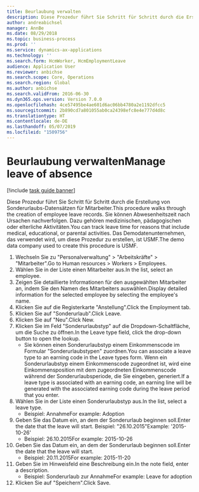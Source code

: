 ```yaml
---
title: Beurlaubung verwalten
description: Diese Prozedur führt Sie Schritt für Schritt durch die Erstellung von Sonderurlaubs-Datensätzen für Mitarbeiter.
author: andreabichsel
manager: AnnBe
ms.date: 08/29/2018
ms.topic: business-process
ms.prod: ''
ms.service: dynamics-ax-applications
ms.technology: ''
ms.search.form: HcmWorker, HcmEmploymentLeave
audience: Application User
ms.reviewer: anbichse
ms.search.scope: Core, Operations
ms.search.region: Global
ms.author: anbichse
ms.search.validFrom: 2016-06-30
ms.dyn365.ops.version: Version 7.0.0
ms.openlocfilehash: 4ce57495be4ae601d6ac06bb4780a2e1192dfcc5
ms.sourcegitcommit: 2b890cd7a801055ab0ca24398efc8e4e777d4d8c
ms.translationtype: HT
ms.contentlocale: de-DE
ms.lasthandoff: 05/07/2019
ms.locfileid: "1509756"
---
```

# <a name="manage-leave-of-absence"></a><span data-ttu-id="8560b-103">Beurlaubung verwalten</span><span class="sxs-lookup"><span data-stu-id="8560b-103">Manage leave of absence</span></span>

[!include [task guide banner](../../includes/task-guide-banner.md)]

<span data-ttu-id="8560b-104">Diese Prozedur führt Sie Schritt für Schritt durch die Erstellung von Sonderurlaubs-Datensätzen für Mitarbeiter.</span><span class="sxs-lookup"><span data-stu-id="8560b-104">This procedure walks through the creation of employee leave records.</span></span> <span data-ttu-id="8560b-105">Sie können Abwesenheitszeit nach Ursachen nachverfolgen. Dazu gehören medizinischen, pädagogischen oder elterliche Aktivitäten.</span><span class="sxs-lookup"><span data-stu-id="8560b-105">You can track leave time for reasons that include medical, educational, or parental activities.</span></span> <span data-ttu-id="8560b-106">Das Demodatenunternehmen, das verwendet wird, um diese Prozedur zu erstellen, ist USMF.</span><span class="sxs-lookup"><span data-stu-id="8560b-106">The demo data company used to create this procedure is USMF.</span></span>

1. <span data-ttu-id="8560b-107">Wechseln Sie zu "Personalverwaltung" > "Arbeitskräfte" > "Mitarbeiter".</span><span class="sxs-lookup"><span data-stu-id="8560b-107">Go to Human resources > Workers > Employees.</span></span>
2. <span data-ttu-id="8560b-108">Wählen Sie in der Liste einen Mitarbeiter aus.</span><span class="sxs-lookup"><span data-stu-id="8560b-108">In the list, select an employee.</span></span>
3. <span data-ttu-id="8560b-109">Zeigen Sie detaillierte Informationen für den ausgewählten Mitarbeiter an, indem Sie den Namen des Mitarbeiters auswählen.</span><span class="sxs-lookup"><span data-stu-id="8560b-109">Display detailed information for the selected employee by selecting the employee's name.</span></span>
4. <span data-ttu-id="8560b-110">Klicken Sie auf die Registerkarte "Anstellung".</span><span class="sxs-lookup"><span data-stu-id="8560b-110">Click the Employment tab.</span></span>
5. <span data-ttu-id="8560b-111">Klicken Sie auf "Sonderurlaub".</span><span class="sxs-lookup"><span data-stu-id="8560b-111">Click Leave.</span></span>
6. <span data-ttu-id="8560b-112">Klicken Sie auf "Neu".</span><span class="sxs-lookup"><span data-stu-id="8560b-112">Click New.</span></span>
7. <span data-ttu-id="8560b-113">Klicken Sie im Feld "Sonderurlaubstyp" auf die Dropdown-Schaltfläche, um die Suche zu öffnen.</span><span class="sxs-lookup"><span data-stu-id="8560b-113">In the Leave type field, click the drop-down button to open the lookup.</span></span>
    * <span data-ttu-id="8560b-114">Sie können einen Sonderurlaubstyp einem Einkommenscode im Formular "Sonderurlaubstypen" zuordnen.</span><span class="sxs-lookup"><span data-stu-id="8560b-114">You can associate a leave type to an earning code in the Leave types form.</span></span> <span data-ttu-id="8560b-115">Wenn ein Sonderurlaubstyp einem Einkommenscode zugeordnet ist, wird eine Einkommensposition mit dem zugeordneten Einkommenscode während der Sonderurlaubsperiode, die Sie eingeben, generiert.</span><span class="sxs-lookup"><span data-stu-id="8560b-115">If a leave type is associated with an earning code, an earning line will be generated with the associated earning code during the leave period that you enter.</span></span>  
8. <span data-ttu-id="8560b-116">Wählen Sie in der Liste einen Sonderurlaubstyp aus.</span><span class="sxs-lookup"><span data-stu-id="8560b-116">In the list, select a leave type.</span></span> 
    * <span data-ttu-id="8560b-117">Beispiel: Annahme</span><span class="sxs-lookup"><span data-stu-id="8560b-117">For example: Adoption</span></span>  
9. <span data-ttu-id="8560b-118">Geben Sie das Datum ein, an dem der Sonderurlaub beginnen soll.</span><span class="sxs-lookup"><span data-stu-id="8560b-118">Enter the date that the leave will start.</span></span> <span data-ttu-id="8560b-119">Beispiel: "26.10.2015"</span><span class="sxs-lookup"><span data-stu-id="8560b-119">Example: '2015-10-26'</span></span>
    * <span data-ttu-id="8560b-120">Beispiel: 26.10.2015</span><span class="sxs-lookup"><span data-stu-id="8560b-120">For example:  2015-10-26</span></span>  
10. <span data-ttu-id="8560b-121">Geben Sie das Datum ein, an dem der Sonderurlaub beginnen soll.</span><span class="sxs-lookup"><span data-stu-id="8560b-121">Enter the date that the leave will start.</span></span> 
    * <span data-ttu-id="8560b-122">Beispiel: 20.11.2015</span><span class="sxs-lookup"><span data-stu-id="8560b-122">For example:  2015-11-20</span></span>  
11. <span data-ttu-id="8560b-123">Geben Sie im Hinweisfeld eine Beschreibung ein.</span><span class="sxs-lookup"><span data-stu-id="8560b-123">In the note field, enter a description.</span></span>
    * <span data-ttu-id="8560b-124">Beispiel: Sonderurlaub zur Annahme</span><span class="sxs-lookup"><span data-stu-id="8560b-124">For example: Leave for adoption</span></span>  
12. <span data-ttu-id="8560b-125">Klicken Sie auf "Speichern".</span><span class="sxs-lookup"><span data-stu-id="8560b-125">Click Save.</span></span>

